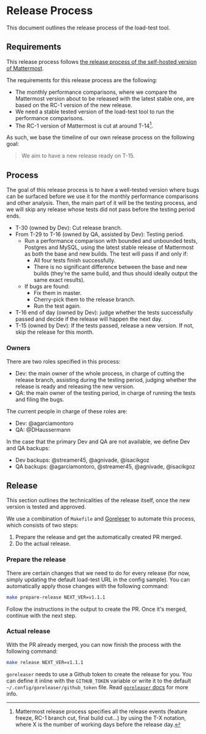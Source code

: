 # Release Process

This document outlines the release process of the load-test tool.

## Requirements

This release process follows [the release process of the self-hosted version of Mattermost](https://handbook.mattermost.com/operations/research-and-development/product/release-process/feature-release).

The requirements for this release process are the following:
- The monthly performance comparisons, where we compare the Mattermost version about to be released with the latest stable one, are based on the RC-1 version of the new release.
- We need a stable tested version of the load-test tool to run the performance comparisons.
- The RC-1 version of Mattermost is cut at around T-14[^1].

[^1]: Mattermost release process specifies all the release events (feature freeze, RC-1 branch cut, final build cut...) by using the T-X notation, where X is the number of working days before the release day.

As such, we base the timeline of our own release process on the following goal:

> We aim to have a new release ready on T-15.

## Process

The goal of this release process is to have a well-tested version where bugs can be surfaced before we use it for the monthly performance comparisons and other analysis. Then, the main part of it will be the testing process, and we will skip any release whose tests did not pass before the testing period ends.

- T-30 (owned by Dev): Cut release branch.
- From T-29 to T-16 (owned by QA, assisted by Dev): Testing period.
    - Run a performance comparison with bounded and unbounded tests, Postgres and MySQL, using the latest stable release of Mattermost as both the base and new builds. The test will pass if and only if:
        - All four tests finish successfully.
        - There is no significant difference between the base and new builds (they're the same build, and thus should ideally output the same exact results).
    - If bugs are found:
        - Fix them in master.
        - Cherry-pick them to the release branch.
        - Run the test again.
- T-16 end of day (owned by Dev): judge whether the tests successfully passed and decide if the release will happen the next day.
- T-15 (owned by Dev): If the tests passed, release a new version. If not, skip the release for this month.

### Owners

There are two roles specified in this process:

- Dev: the main owner of the whole process, in charge of cutting the release branch, assisting during the testing period, judging whether the release is ready and releasing the new version.
- QA: the main owner of the testing period, in charge of running the tests and filing the bugs.

The current people in charge of these roles are:
- Dev: @agarciamontoro
- QA: @DHaussermann

In the case that the primary Dev and QA are not available, we define Dev and QA backups:
- Dev backups: @streamer45, @agnivade, @isacikgoz
- QA backups: @agarciamontoro, @streamer45, @agnivade, @isacikgoz


## Release

This section outlines the technicalities of the release itself, once the new version is tested and approved.

We use a combination of `Makefile` and [Goreleser](https://goreleaser.com/) to automate this process, which consists of two steps:
1. Prepare the release and get the automatically created PR merged.
2. Do the actual release.

### Prepare the release

There are certain changes that we need to do for every release (for now, simply updating the default load-test URL in the config sample). You can automatically apply those changes with the following command:

```sh
make prepare-release NEXT_VER=v1.1.1
```

Follow the instructions in the output to create the PR. Once it's merged, continue with the next step.

### Actual release

With the PR already merged, you can now finish the process with the following command:

```sh
make release NEXT_VER=v1.1.1
```

`goreleaser` needs to use a Github token to create the release for you. You can define it inline with the `GITHUB_TOKEN` variable or write it to the default `~/.config/goreleaser/github_token` file. Read [`goreleaser` docs](https://goreleaser.com/scm/github/) for more info.

